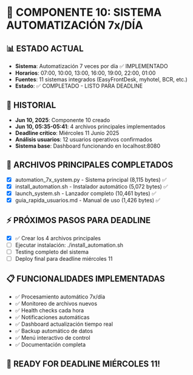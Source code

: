 # 🤖 COMPONENTE 10: SISTEMA AUTOMATIZACIÓN 7x/DÍA

## 📊 ESTADO ACTUAL
- **Sistema**: Automatización 7 veces por día ✅ IMPLEMENTADO
- **Horarios**: 07:00, 10:00, 13:00, 16:00, 19:00, 22:00, 01:00
- **Fuentes**: 11 sistemas integrados (EasyFrontDesk, myhotel, BCR, etc.)
- **Estado**: ✅ COMPLETADO - LISTO PARA DEADLINE

## 📅 HISTORIAL
- **Jun 10, 2025**: Componente 10 creado
- **Jun 10, 05:35-05:41**: 4 archivos principales implementados
- **Deadline crítico**: Miércoles 11 Junio 2025
- **Análisis usuarios**: 12 usuarios operativos confirmados
- **Sistema base**: Dashboard funcionando en localhost:8080

## 🔧 ARCHIVOS PRINCIPALES COMPLETADOS
- [x] automation_7x_system.py - Sistema principal (8,115 bytes) ✅
- [x] install_automation.sh - Instalador automático (5,072 bytes) ✅  
- [x] launch_system.sh - Lanzador completo (10,461 bytes) ✅
- [x] guia_rapida_usuarios.md - Manual de uso (1,426 bytes) ✅

## ⚡ PRÓXIMOS PASOS PARA DEADLINE
- [x] ✅ Crear los 4 archivos principales
- [ ] Ejecutar instalación: ./install_automation.sh
- [ ] Testing completo del sistema
- [ ] Deploy final para deadline miércoles 11

## 📋 FUNCIONALIDADES IMPLEMENTADAS
- ✅ Procesamiento automático 7x/día
- ✅ Monitoreo de archivos nuevos
- ✅ Health checks cada hora
- ✅ Notificaciones automáticas
- ✅ Dashboard actualización tiempo real
- ✅ Backup automático de datos
- ✅ Menú interactivo de control
- ✅ Documentación completa

## 🎯 READY FOR DEADLINE MIÉRCOLES 11!

